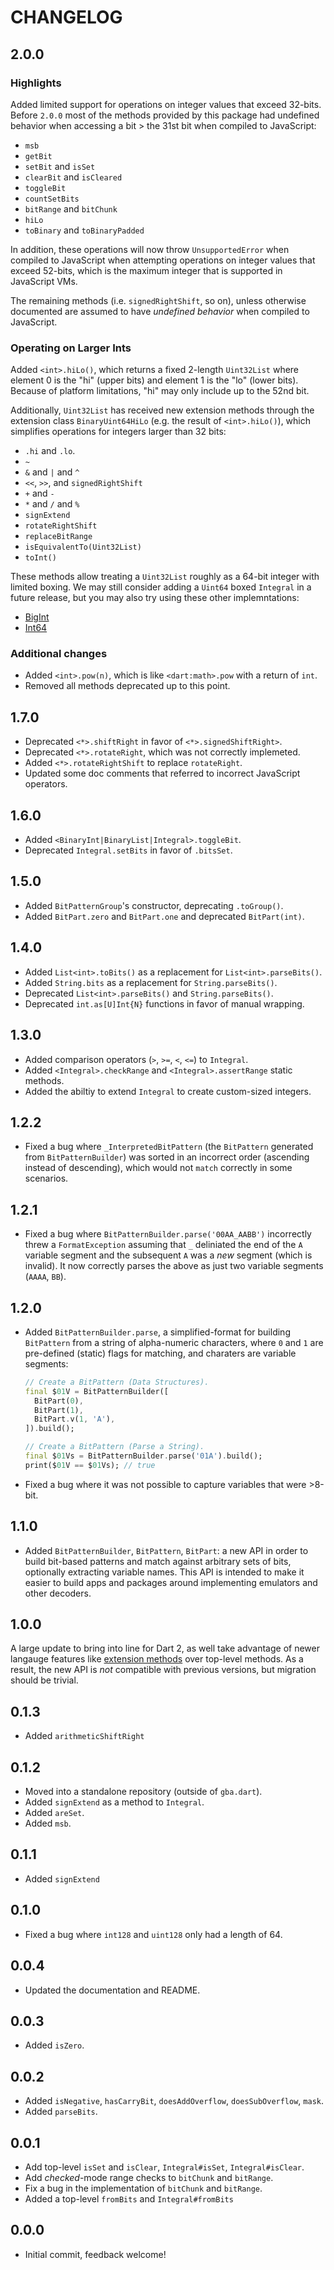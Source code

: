# CHANGELOG

## 2.0.0

### Highlights

Added limited support for operations on integer values that exceed 32-bits.
Before `2.0.0` most of the methods provided by this package had undefined
behavior when accessing a bit > the 31st bit when compiled to JavaScript:

- `msb`
- `getBit`
- `setBit` and `isSet`
- `clearBit` and `isCleared`
- `toggleBit`
- `countSetBits`
- `bitRange` and `bitChunk`
- `hiLo`
- `toBinary` and `toBinaryPadded`

In addition, these operations will now throw `UnsupportedError` when compiled
to JavaScript when attempting operations on integer values that exceed 52-bits,
which is the maximum integer that is supported in JavaScript VMs.

The remaining methods (i.e. `signedRightShift`, so on), unless otherwise
documented are assumed to have _undefined behavior_ when compiled to JavaScript.

### Operating on Larger Ints

Added `<int>.hiLo()`, which returns a fixed 2-length `Uint32List` where
element 0 is the "hi" (upper bits) and element 1 is the "lo" (lower bits).
Because of platform limitations, "hi" may only include up to the 52nd bit.

Additionally, `Uint32List` has received new extension methods through the
extension class `BinaryUint64HiLo` (e.g. the result of `<int>.hiLo()`), which
simplifies operations for integers larger than 32 bits:

- `.hi` and `.lo`.
- `~`
- `&` and `|` and `^`
- `<<`, `>>`, and `signedRightShift`
- `+` and `-`
- `*` and `/` and `%`
- `signExtend`
- `rotateRightShift`
- `replaceBitRange`
- `isEquivalentTo(Uint32List)`
- `toInt()`

These methods allow treating a `Uint32List` roughly as a 64-bit integer with
limited boxing. We may still consider adding a `Uint64` boxed `Integral` in a
future release, but you may also try using these other implemntations:

- [BigInt](https://api.dart.dev/stable/2.8.4/dart-core/BigInt-class.html)
- [Int64](https://pub.dev/documentation/fixnum/latest/fixnum/Int64-class.html)

### Additional changes

- Added `<int>.pow(n)`, which is like `<dart:math>.pow` with a return of `int`.
- Removed all methods deprecated up to this point.

## 1.7.0

- Deprecated `<*>.shiftRight` in favor of `<*>.signedShiftRight>`.
- Deprecated `<*>.rotateRight`, which was not correctly implemeted.
- Added `<*>.rotateRightShift` to replace `rotateRight`.
- Updated some doc comments that referred to incorrect JavaScript operators.

## 1.6.0

- Added `<BinaryInt|BinaryList|Integral>.toggleBit`.
- Deprecated `Integral.setBits` in favor of `.bitsSet`.

## 1.5.0

- Added `BitPatternGroup`'s constructor, deprecating `.toGroup()`.
- Added `BitPart.zero` and `BitPart.one` and deprecated `BitPart(int)`.

## 1.4.0

- Added `List<int>.toBits()` as a replacement for `List<int>.parseBits()`.
- Added `String.bits` as a replacement for `String.parseBits()`.
- Deprecated `List<int>.parseBits()` and `String.parseBits()`.
- Deprecated `int.as[U]Int{N}` functions in favor of manual wrapping.

## 1.3.0

- Added comparison operators (`>`, `>=`, `<`, `<=`) to `Integral`.
- Added `<Integral>.checkRange` and `<Integral>.assertRange` static methods.
- Added the abiltiy to extend `Integral` to create custom-sized integers.

## 1.2.2

- Fixed a bug where `_InterpretedBitPattern` (the `BitPattern` generated from
  `BitPatternBuilder`) was sorted in an incorrect order (ascending instead of
  descending), which would not `match` correctly in some scenarios.

## 1.2.1

- Fixed a bug where `BitPatternBuilder.parse('00AA_AABB')` incorrectly threw a
  `FormatException` assuming that `_` deliniated the end of the `A` variable
  segment and the subsequent `A` was a _new_ segment (which is invalid). It now
  correctly parses the above as just two variable segments (`AAAA`, `BB`).

## 1.2.0

- Added `BitPatternBuilder.parse`, a simplified-format for building `BitPattern`
  from a string of alpha-numeric characters, where `0` and `1` are pre-defined
  (static) flags for matching, and charaters are variable segments:

  ```dart
  // Create a BitPattern (Data Structures).
  final $01V = BitPatternBuilder([
    BitPart(0),
    BitPart(1),
    BitPart.v(1, 'A'),
  ]).build();

  // Create a BitPattern (Parse a String).
  final $01Vs = BitPatternBuilder.parse('01A').build();
  print($01V == $01Vs); // true
  ```

- Fixed a bug where it was not possible to capture variables that were >8-bit.

## 1.1.0

- Added `BitPatternBuilder`, `BitPattern`, `BitPart`: a new API in order to
  build bit-based patterns and match against arbitrary sets of bits, optionally
  extracting variable names. This API is intended to make it easier to build
  apps and packages around implementing emulators and other decoders.

## 1.0.0

A large update to bring into line for Dart 2, as well take advantage of newer
langauge features like
[extension methods](https://dart.dev/guides/language/extension-methods) over
top-level methods. As a result, the new API is _not_ compatible with previous
versions, but migration should be trivial.

## 0.1.3

- Added `arithmeticShiftRight`

## 0.1.2

- Moved into a standalone repository (outside of `gba.dart`).
- Added `signExtend` as a method to `Integral`.
- Added `areSet`.
- Added `msb`.

## 0.1.1

- Added `signExtend`

## 0.1.0

- Fixed a bug where `int128` and `uint128` only had a length of 64.

## 0.0.4

- Updated the documentation and README.

## 0.0.3

- Added `isZero`.

## 0.0.2

- Added `isNegative`, `hasCarryBit`, `doesAddOverflow`, `doesSubOverflow`,
  `mask`.
- Added `parseBits`.

## 0.0.1

- Add top-level `isSet` and `isClear`, `Integral#isSet`, `Integral#isClear`.
- Add _checked_-mode range checks to `bitChunk` and `bitRange`.
- Fix a bug in the implementation of `bitChunk` and `bitRange`.
- Added a top-level `fromBits` and `Integral#fromBits`

## 0.0.0

- Initial commit, feedback welcome!
